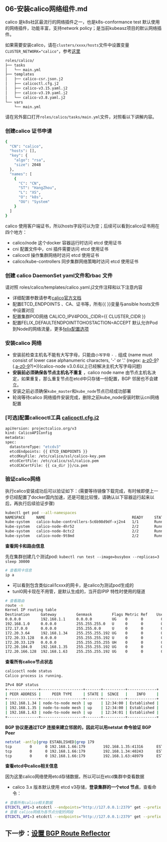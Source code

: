 ## 06-安装calico网络组件.md

calico 是k8s社区最流行的网络插件之一，也是k8s-conformance test 默认使用的网络插件，功能丰富，支持network policy；是当前kubeasz项目的默认网络插件。

如果需要安装calico，请在`clusters/xxxx/hosts`文件中设置变量 `CLUSTER_NETWORK="calico"`，参考[这里](../config_guide.md)

``` bash
roles/calico/
├── tasks
│   └── main.yml
├── templates
│   ├── calico-csr.json.j2
│   ├── calicoctl.cfg.j2
│   ├── calico-v3.15.yaml.j2
│   ├── calico-v3.19.yaml.j2
│   └── calico-v3.8.yaml.j2
└── vars
    └── main.yml
```
请在另外窗口打开`roles/calico/tasks/main.yml`文件，对照看以下讲解内容。

### 创建calico 证书申请

``` bash
{
  "CN": "calico",
  "hosts": [],
  "key": {
    "algo": "rsa",
    "size": 2048
  },
  "names": [
    {
      "C": "CN",
      "ST": "HangZhou",
      "L": "XS",
      "O": "k8s",
      "OU": "System"
    }
  ]
}
```
calico 使用客户端证书，所以hosts字段可以为空；后续可以看到calico证书用在四个地方：

- calico/node 这个docker 容器运行时访问 etcd 使用证书
- cni 配置文件中，cni 插件需要访问 etcd 使用证书
- calicoctl 操作集群网络时访问 etcd 使用证书
- calico/kube-controllers 同步集群网络策略时访问 etcd 使用证书

### 创建 calico DaemonSet yaml文件和rbac 文件

请对照 roles/calico/templates/calico.yaml.j2文件注释和以下注意内容

+ 详细配置参数请参考[calico官方文档](https://projectcalico.docs.tigera.io/reference/node/configuration)
+ 配置ETCD_ENDPOINTS 、CA、证书等，所有{{ }}变量与ansible hosts文件中设置对应
+ 配置集群POD网络 CALICO_IPV4POOL_CIDR={{ CLUSTER_CIDR }}
+ 配置FELIX_DEFAULTENDPOINTTOHOSTACTION=ACCEPT 默认允许Pod到Node的网络流量，更多[felix配置选项](https://projectcalico.docs.tigera.io/reference/felix/configuration)

### 安装calico 网络

+ 安装前检查主机名不能有大写字母，只能由`小写字母` `-` `.` 组成 (name must consist of lower case alphanumeric characters, '-' or '.' (regex: [a-z0-9]([-a-z0-9]*[a-z0-9])?(\.[a-z0-9]([-a-z0-9]*[a-z0-9])?)*))(calico-node v3.0.6以上已经解决主机大写字母问题)
+ **安装前必须确保各节点主机名不重复** ，calico node name 由节点主机名决定，如果重复，那么重复节点在etcd中只存储一份配置，BGP 邻居也不会建立。
+ 安装之前必须确保`kube_master`和`kube_node`节点已经成功部署
+ 轮询等待calico 网络插件安装完成，删除之前kube_node安装时默认cni网络配置

### [可选]配置calicoctl工具 [calicoctl.cfg.j2](roles/calico/templates/calicoctl.cfg.j2)

``` bash
apiVersion: projectcalico.org/v3
kind: CalicoAPIConfig
metadata:
spec:
  datastoreType: "etcdv3"
  etcdEndpoints: {{ ETCD_ENDPOINTS }}
  etcdKeyFile: /etc/calico/ssl/calico-key.pem
  etcdCertFile: /etc/calico/ssl/calico.pem
  etcdCACertFile: {{ ca_dir }}/ca.pem
```

### 验证calico网络

执行calico安装成功后可以验证如下：(需要等待镜像下载完成，有时候即便上一步已经配置了docker国内加速，还是可能比较慢，请确认以下容器运行起来以后，再执行后续验证步骤)

``` bash
kubectl get pod --all-namespaces
NAMESPACE     NAME                                       READY     STATUS    RESTARTS   AGE
kube-system   calico-kube-controllers-5c6b98d9df-xj2n4   1/1       Running   0          1m
kube-system   calico-node-4hr52                          2/2       Running   0          1m
kube-system   calico-node-8ctc2                          2/2       Running   0          1m
kube-system   calico-node-9t8md                          2/2       Running   0          1m
```

**查看网卡和路由信息**

先在集群创建几个测试pod:  `kubectl run test --image=busybox --replicas=3 sleep 30000`

``` bash
# 查看网卡信息
ip a
```

+ 可以看到包含类似cali1cxxx的网卡，是calico为测试pod生成的
+ tunl0网卡现在不用管，是默认生成的，当开启IPIP 特性时使用的隧道

``` bash
# 查看路由
route -n
Kernel IP routing table
Destination     Gateway         Genmask         Flags Metric Ref    Use Iface
0.0.0.0         192.168.1.1     0.0.0.0         UG    0      0        0 ens3
192.168.1.0     0.0.0.0         255.255.255.0   U     0      0        0 ens3
172.17.0.0      0.0.0.0         255.255.0.0     U     0      0        0 docker0
172.20.3.64     192.168.1.34    255.255.255.192 UG    0      0        0 ens3
172.20.33.128   0.0.0.0         255.255.255.192 U     0      0        0 *
172.20.33.129   0.0.0.0         255.255.255.255 UH    0      0        0 caliccc295a6d4f
172.20.104.0    192.168.1.35    255.255.255.192 UG    0      0        0 ens3
172.20.166.128  192.168.1.63    255.255.255.192 UG    0      0        0 ens3
```

**查看所有calico节点状态**

``` bash
calicoctl node status
Calico process is running.

IPv4 BGP status
+--------------+-------------------+-------+----------+-------------+
| PEER ADDRESS |     PEER TYPE     | STATE |  SINCE   |    INFO     |
+--------------+-------------------+-------+----------+-------------+
| 192.168.1.34 | node-to-node mesh | up    | 12:34:00 | Established |
| 192.168.1.35 | node-to-node mesh | up    | 12:34:00 | Established |
| 192.168.1.63 | node-to-node mesh | up    | 12:34:01 | Established |
+--------------+-------------------+-------+----------+-------------+
```

**BGP 协议是通过TCP 连接来建立邻居的，因此可以用netstat 命令验证 BGP Peer**

``` bash
netstat -antlp|grep ESTABLISHED|grep 179
tcp        0      0 192.168.1.66:179        192.168.1.35:41316      ESTABLISHED 28479/bird      
tcp        0      0 192.168.1.66:179        192.168.1.34:40243      ESTABLISHED 28479/bird      
tcp        0      0 192.168.1.66:179        192.168.1.63:48979      ESTABLISHED 28479/bird
```

**查看etcd中calico相关信息**

因为这里calico网络使用etcd存储数据，所以可以在etcd集群中查看数据

+ calico 3.x 版本默认使用 etcd v3存储，**登录集群的一个etcd 节点**，查看命令：

``` bash
# 查看所有calico相关数据
ETCDCTL_API=3 etcdctl --endpoints="http://127.0.0.1:2379" get --prefix /calico
# 查看 calico网络为各节点分配的网段
ETCDCTL_API=3 etcdctl --endpoints="http://127.0.0.1:2379" get --prefix /calico/ipam/v2/host
```


## 下一步：[设置 BGP Route Reflector](calico-bgp-rr.md)
